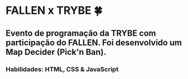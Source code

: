 # FALLEN x TRYBE 🍀

## Evento de programação da TRYBE com participação do FALLEN. Foi desenvolvido um Map Decider (Pick'n Ban).

### Habilidades: HTML, CSS & JavaScript
